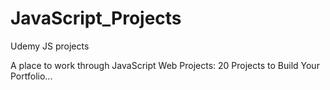 # JavaScript_Projects
Udemy JS projects

A place to work through JavaScript Web Projects: 20 Projects to Build Your Portfolio...

